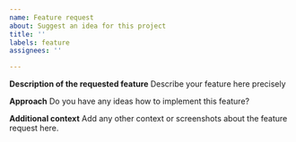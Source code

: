 ```yaml
---
name: Feature request
about: Suggest an idea for this project
title: ''
labels: feature
assignees: ''

---
```


**Description of the requested feature**
Describe your feature here precisely

**Approach**
Do you have any ideas how to implement this feature?

**Additional context**
Add any other context or screenshots about the feature request here.
